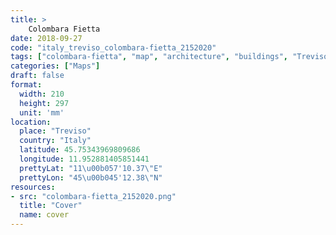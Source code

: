 ```yaml
---
title: > 
    Colombara Fietta
date: 2018-09-27
code: "italy_treviso_colombara-fietta_2152020"
tags: ["colombara-fietta", "map", "architecture", "buildings", "Treviso", "Italy"]
categories: ["Maps"]
draft: false
format:
  width: 210
  height: 297
  unit: 'mm'
location:
  place: "Treviso"
  country: "Italy"
  latitude: 45.75343969809686
  longitude: 11.952881405851441
  prettyLat: "11\u00b057'10.37\"E"
  prettyLon: "45\u00b045'12.38\"N"
resources:
- src: "colombara-fietta_2152020.png"
  title: "Cover"
  name: cover
---
```

